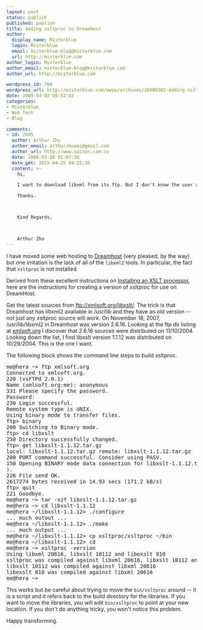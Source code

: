```yaml
---
layout: post
status: publish
published: publish
title: Adding xsltproc to Dreamhost
author:
  display_name: Misterblue
  login: Misterblue
  email: misterblue-blog@misterblue.com
  url: http://misterblue.com
author_login: Misterblue
author_email: misterblue-blog@misterblue.com
author_url: http://misterblue.com

wordpress_id: 704
wordpress_url: http://misterblue.com/wwpp/archives/20080302-adding-xsltproc-to-dreamhost
date: 2008-03-02 05:52:02
categories:
- Misterblue
- Web Tech
- Blog

comments:
- id: 2645
  author: Arthur Zhu
  author_email: arthurzhuwei@gmail.com
  author_url: http://www.saison.com.cn
  date: 2008-03-26 01:07:26
  date_gmt: 2015-04-25 04:22:36
  content: >-
    hi,

    I want to download libxml from its ftp. But I don't know the user and password. Could you tell me? I can't use anonymous.

    Thanks.



    Kind Regards,



    Arthur Zhu
---
```

I have moved some web hosting to <a href="http://dreamhost.com/">Dreamhost</a> (very pleased, by the way) but one irritation is the lack of all of the <code>libxml2</code> tools. In particular, the fact that <code>xsltproc</code> is not installed.

Derived from these excellent instructions on <a href="http://www.sagehill.net/docbookxsl/InstallingAProcessor.html">Installing an XSLT processor</a>, here are the instructions for creating a version of xsltproc for use on DreamHost.
<!--more-->
Get the latest sources from ftp://xmlsoft.org/libxslt/. The trick is that Dreamhost has libxml2 available in /usr/lib and they have an old version -- not just any xsltproc source will work. On November 18, 2007, /usr/lib/libxml2 in Dreamhost was version 2.6.16. Looking at the ftp dir listing at <a href="ftp://xmlsoft.org/libxslt/">xmlsoft.org</a> I discover that 2.6.16 sources were distributed on 11/10/2004. Looking down the list, I find libxslt version 1.1.12 was distributed on 10/29/2004. This is the one I want.

The following block shows the command line steps to build xsltproc.
<pre>
me@hera ~> ftp xmlsoft.org
Connected to xmlsoft.org.
220 (vsFTPd 2.0.1)
Name (xmlsoft.org:me): anonymous
331 Please specify the password.
Password:
230 Login successful.
Remote system type is UNIX.
Using binary mode to transfer files.
ftp> binary
200 Switching to Binary mode.
ftp> cd libxslt
250 Directory successfully changed.
ftp> get libxslt-1.1.12.tar.gz
local: libxslt-1.1.12.tar.gz remote: libxslt-1.1.12.tar.gz
200 PORT command successful. Consider using PASV.
150 Opening BINARY mode data connection for libxslt-1.1.12.tar.gz (2617274 bytes
).
226 File send OK.
2617274 bytes received in 14.93 secs (171.2 kB/s)
ftp> quit
221 Goodbye.
me@hera ~> tar -xzf libxslt-1.1.12.tar.gz
me@hera ~> cd libxslt-1.1.12
me@hera ~/libxslt-1.1.12> ./configure
... much outout ...
me@hera ~/libxslt-1.1.12> ./make
... much output ...
me@hera ~/libxslt-1.1.12> cp xsltproc/xsltproc ~/bin
me@hera ~/libxslt-1.1.12> cd
me@hera ~> xsltproc -version
Using libxml 20616, libxslt 10112 and libexslt 810
xsltproc was compiled against libxml 20616, libxslt 10112 and libexslt 810
libxslt 10112 was compiled against libxml 20616
libexslt 810 was compiled against libxml 20616
me@hera ~>
</pre>
This works but be careful about trying to move the <code>bin/xsltproc</code> around -- it is a script and it refers back to the build directory for the libraries. If you want to move the libraries, you will edit <code>bin/xsltproc</code> to point at your new location. If you don't do anything tricky, you won't notice this problem.

Happy transforming.
